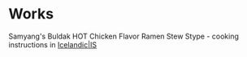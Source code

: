 # Works

Samyang's Buldak HOT Chicken Flavor Ramen Stew Stype - cooking instructions in [Icelandic|IS](https://baekur-online.github.io/buldak-online/cooking-instructions.html)
